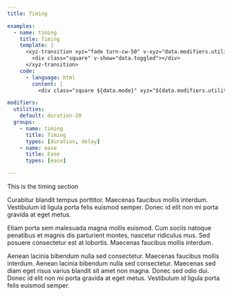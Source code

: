 ```yaml
---
title: Timing

examples:
  - name: timing
    title: Timing
    template: |
      <xyz-transition xyz="fade turn-cw-50" v-xyz="data.modifiers.utilities" v-on="data.listeners">
        <div class="square" v-show="data.toggled"></div>
      </xyz-transition>
    code:
      - language: html
        content: |
          <div class="square ${data.mode}" xyz="${data.modifiers.utilities}"></div>

modifiers:
  utilities:
    default: duration-20
  groups:
    - name: timing
      title: Timing
      types: [duration, delay]
    - name: ease
      title: Ease
      types: [ease]

---
```


This is the timing section

Curabitur blandit tempus porttitor. Maecenas faucibus mollis interdum. Vestibulum id ligula porta felis euismod semper. Donec id elit non mi porta gravida at eget metus.

Etiam porta sem malesuada magna mollis euismod. Cum sociis natoque penatibus et magnis dis parturient montes, nascetur ridiculus mus. Sed posuere consectetur est at lobortis. Maecenas faucibus mollis interdum.

Aenean lacinia bibendum nulla sed consectetur. Maecenas faucibus mollis interdum. Aenean lacinia bibendum nulla sed consectetur. Maecenas sed diam eget risus varius blandit sit amet non magna. Donec sed odio dui. Donec id elit non mi porta gravida at eget metus. Vestibulum id ligula porta felis euismod semper.
